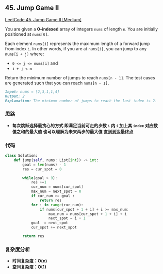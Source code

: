 ## **45. Jump Game II**

[LeetCode 45. Jump Game II [Medium]](https://leetcode.com/problems/jump-game-ii/)

You are given a **0-indexed** array of integers `nums` of length `n`. You are initially positioned at `nums[0]`.

Each element `nums[i]` represents the maximum length of a forward jump from index `i`. In other words, if you are at `nums[i]`, you can jump to any `nums[i + j]` where:

* `0 <= j <= nums[i]` and
* `i + j < n`

Return the minimum number of jumps to reach `nums[n - 1]`. The test cases are generated such that you can reach `nums[n - 1]`.

```markdown
Input: nums = [2,3,1,1,4]
Output: 2
Explanation: The minimum number of jumps to reach the last index is 2. Jump 1 step from index 0 to 1, then 3 steps to the last index.
```

### **思路**
* **每次跳跃选择最贪心的方式 即满足当前可走的步数 `i` 内 `i` 加上其 `index` 对应数值之和的最大值 也可以理解为未来两步的最大值 直到到达最终点**

### **代码**

``` python
class Solution:
    def jump(self, nums: List[int]) -> int:
        goal = len(nums) - 1
        res = cur_spot = 0

        while(goal > 0):
            res +=1
            cur_num = nums[cur_spot]
            max_num = next_spot = 0
            if cur_num >= goal :
                return res
            for i in range(cur_num):
                if nums[cur_spot + 1 + i] + i >= max_num:
                    max_num = nums[cur_spot + 1 + i] + i
                    next_spot = i + 1
            goal -= next_spot
            cur_spot += next_spot

        return res
```
### **复杂度分析**
* **时间复杂度：O(n)**
* **空间复杂度：O(1)**
